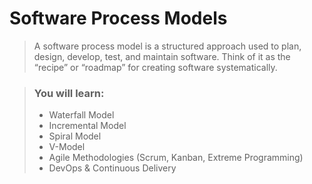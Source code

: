 # Software Process Models
> A software process model is a structured approach used to plan, design, develop, test, and maintain software. Think of it as the “recipe” or “roadmap” for creating software systematically.

> ### You will learn:
> - Waterfall Model
> - Incremental Model
> - Spiral Model
> - V-Model
> - Agile Methodologies (Scrum, Kanban, Extreme Programming)
> - DevOps & Continuous Delivery
